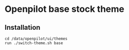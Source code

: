 # Openpilot base stock theme

## Installation
```
cd /data/openpilot/ui/themes
run ./switch-theme.sh base
```
